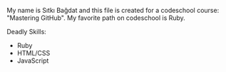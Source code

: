 My name is Sıtkı Bağdat and this file is created for a codeschool course: "Mastering GitHub".
My favorite path on codeschool is Ruby.

Deadly Skills:

* Ruby
* HTML/CSS
* JavaScript
